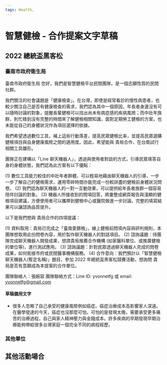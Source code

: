 ```yaml
---
tags: Health,
---
```


# 智慧健檢 - 合作提案文字草稿

## 2022 總統盃黑客松

### 臺南市政府衛生局 

臺南市政府衛生局 您好，我們是智慧健檢平台民間團隊，是一個志願性質的民間社群。

我們關注的社會議題是「健康檢查」。在台灣，即使是經常看診的慢性病患者，也較少關注自己是否有健康檢查的需求，我們認為其中一個原因，年長者身邊沒有可以隨時討論的對象，提醒長輩健檢可以找出尚未有病症感的疾病風險；而中壯年族群，則忙碌到沒有完整的時間來了解健檢相關知識，面對定期勞工健檢的方案，也未能從自己的身體狀況作為項目選擇的依據。

我們希望透過數位工具，補上這些行動落差，提高民眾健檢比率，並提高民眾選購健檢項目與自身健康風險之間的適用度。因此，希望能與 貴局合作，在台南試行相關工具雛形。

團隊正在建構以「Line 聊天機器人」，透過與使用者對談的方式，引導民眾填答自身的身體狀態，我們認為此方案有以下優點：

(1) 數位工具能力較佳的中壯年者群體，可以輕易地藉由聊天機器人的引導，一步一步了解自己的健檢需求，運用零碎時間亦能完成一份較詳盡的健檢前身體狀況問卷。
(2) 我們認為聊天機器人的一對一互動效果，可以提供給年長者族群一個容易陪伴討論的對象。
(3) 機器人所接收到的問項回答，將彙整成網頁報告與淺顯的健檢項目建議，方便使用者可以攜帶到健檢中心或醫院做進一步討論，完整的填寫結果可以讓諮詢品質提升。

以下是我們想與 貴局合作的四項提議：

(1) 資料取用：貴局已完成之「臺南愛篩檢」，線上健檢前問項內容與研判規則，本團隊想取用此份問卷內容，用於製作聊天機器人的對話項目。
(2) 諮詢議題：待團隊完成聊天機器人開發成果，想請貴局推薦合作機構 (如家醫科單位、或推廣健檢的單位等)，進行測試應用。
(3) 諮詢議題：針對民眾透過聊天機器人完成的問卷成果，如何銜接市府或民間醫事機構服務。
(4) 合作意向：我們預計以「智慧健檢聊天機器人(暫定名稱)」題目，參加 2022 年總統盃黑客松競賽活動，想詢問 貴局是否有意願成為本提案的合作單位。

團隊聯絡人：張婉容
團隊聯絡方式：Line ID: yvonnetfg 或 email: yvonnetfg@gmail.com


#### 草稿備用文字
- 很多人忽略了自己承受的健康風險例如癌症。癌症治療成本高影響家人深遠。在醫學發達的今天，癌症也沒那麼可怕，可怕的是發現太晚，需要承受更多痛苦的治療過程，自己與家人精神壓力與金錢成本。許多疾病的早期發現早期治療能夠帶給很多台灣家庭一個完全不同的病程經歷。

### 其他單位


## 其他活動場合